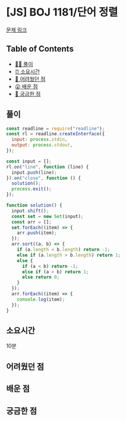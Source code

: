 # [JS] BOJ 1181/단어 정렬

[문제 링크](https://www.acmicpc.net/problem/1181)

<!-- 제목으로 다음과 같은 내용으로 작성해주세요 ! -->
<!-- 📕 백준 : BOJ 문제번호/문제제목 e.g. BOJ 2577/숫자의 개수 -->
<!-- 📗 프로그래머스 : PRO 문제번호/문제제목 e.g. PRO 120812/최빈값 구하기 -->
<!-- 백준허브를 사용하시면 프로그래머스의 문제번호도 확인하실 수 있습니다 -->

## Table of Contents

- [✍🏻 풀이](#풀이)
- [⏰ 소요시간](#소요시간)
- [🫠 어려웠던 점](#어려웠던-점)
- [😮 배운 점](#배운-점)
- [🤔 궁금한 점](#궁금한-점)

## 풀이

<!-- ```옆에 사용하는 언어를 기입하세요 e.g. javascript, python -->

```javascript
const readline = require("readline");
const rl = readline.createInterface({
  input: process.stdin,
  output: process.stdout,
});

const input = [];
rl.on("line", function (line) {
  input.push(line);
}).on("close", function () {
  solution();
  process.exit();
});

function solution() {
  input.shift();
  const set = new Set(input);
  const arr = [];
  set.forEach((item) => {
    arr.push(item);
  });
  arr.sort((a, b) => {
    if (a.length < b.length) return -1;
    else if (a.length > b.length) return 1;
    else {
      if (a < b) return -1;
      else if (a > b) return 1;
      else return 0;
    }
  });
  arr.forEach((item) => {
    console.log(item);
  });
}
```

## 소요시간

10분

## 어려웠던 점

## 배운 점

## 궁금한 점

